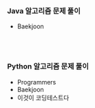 ### Java 알고리즘 문제 풀이
- Baekjoon

<br><br>

### Python 알고리즘 문제 풀이
- Programmers
- Baekjoon
- 이것이 코딩테스트다

